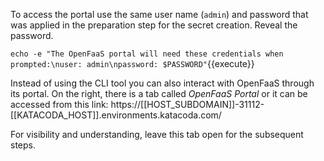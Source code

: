 To access the portal use the same user name (`admin`) and password that was applied in the preparation step for the secret creation. Reveal the password.

`echo -e "The OpenFaaS portal will need these credentials when prompted:\nuser: admin\npassword: $PASSWORD"`{{execute}}

Instead of using the CLI tool you can also interact with OpenFaaS through its portal. On the right, there is a tab called _OpenFaaS Portal_ or it can be accessed from this link: https://[[HOST_SUBDOMAIN]]-31112-[[KATACODA_HOST]].environments.katacoda.com/

For visibility and understanding, leave this tab open for the subsequent steps.
